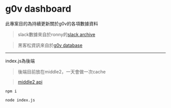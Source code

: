 # g0v dashboard

此專案目的為持續更新關於g0v的各項數據資料
> slack數據來自於ronny的[slack archive](https://g0v-slack-archive.g0v.ronny.tw/)

> 黑客松資訊來自於[g0v database](https://docs.google.com/spreadsheets/d/1C9-g1pvkfqBJbfkjPB0gvfBbBxVlWYJj6tTVwaI5_x8)

---
index.js為後端

> 後端目前放在middle2，一天會做一次cache

> [middle2 api](http://yunlin-teng-437911.middle2.me/)

``
npm i
``

``
node index.js
``
